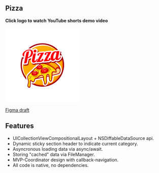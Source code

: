 ## **Pizza**

**Click logo to watch YouTube shorts demo video**

[![Demo video](https://raw.githubusercontent.com/khabibullet/pizza-demo/master/contents/pizza-logo.png)](https://youtube.com/shorts/hcx53Y4JSRQ?feature=share "Click to watch demo video")


[Figma draft](https://www.figma.com/file/MHKcfEDwqXMZeYLnBVrniG/Тестовое-IOS-(Copy)-(Copy)?type=design&node-id=0-1&mode=design&t=wabyDRSusTfPEA30-0)

## **Features**
- UICollectionViewCompositionalLayout + NSDiffableDataSource api.
- Dynamic sticky section header to indicate current category.
- Asyncronous loading data via async/await.
- Storing "cached" data via FileManager.
- MVP-Coordinator design with callback-navigation.
- All code is native, no dependencies.
